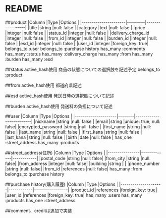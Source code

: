 # README


##product
  |Column                |Type     |Options          |
  |----------------------|---------|-----------------|
  |title                 |string   |null: false      |
  |category              |text     |null: false      |
  |price                 |integer  |null: false      |
  |status_id             |integer  |null: false      |
  |delivery_charge_id    |integer  |null: false      |
  |from_id               |integer  |null: false      |
  |burden_id             |integer  |null: false      |
  |esd_id                |integer  |null: false      |
  |user_id               |integer  |foreign_key: true|
  belongs_to :user
  belongs_to :purchase history
  has_many   :comments
  has_many   :status
  has_many   :delivery_charge
  has_many   :from
  has_many   :burden
  has_many   :esd

##status
active_hash使用
商品の状態についての選択肢を記述予定
belongs_to :product

##from
active_hash使用
都道府県記述


##esd
active_hash使用
発送日時の選択肢について記述


##burden
active_hash使用
発送料の負担について記述



##user
|Column               |Type    |Options                  |
|---------------------|--------|-------------------------|
|nickname             |string  |null: false              |
|email                |string  |unique: true, null: false|
|encrypted_password   |string  |null: false              |
|first_name           |string  |null: false              |
|last_name            |string  |null: false              |
|first_kana           |string  |null: false              |
|last_kana            |string  |null: false              |
|birth                |date    |null: false              |
has_one :street_address
has_many :products


##street_address(住所)
|Column          |Type         |Options     |
|----------------|-------------|------------|
|postal_code     |string       |null:  false|
|from_city       |string       |null:  false|
|from_address    |integer      |null:  false|
|building        |string       |            |
|phone_number    |string       |null:  false|
|from_id         |references   |null:  false|
has_many :from
 belongs_to :purchase history


##purchase history(購入履歴)
|Column               |Type        |Options          |
|---------------------|------------|-----------------|
|product_id           |references  |foreign_key: true|
|user_id              |references  |foreign_key: true|
has_many :users
has_many :products
has_one  :street_address

##comment、creditは追加で実装